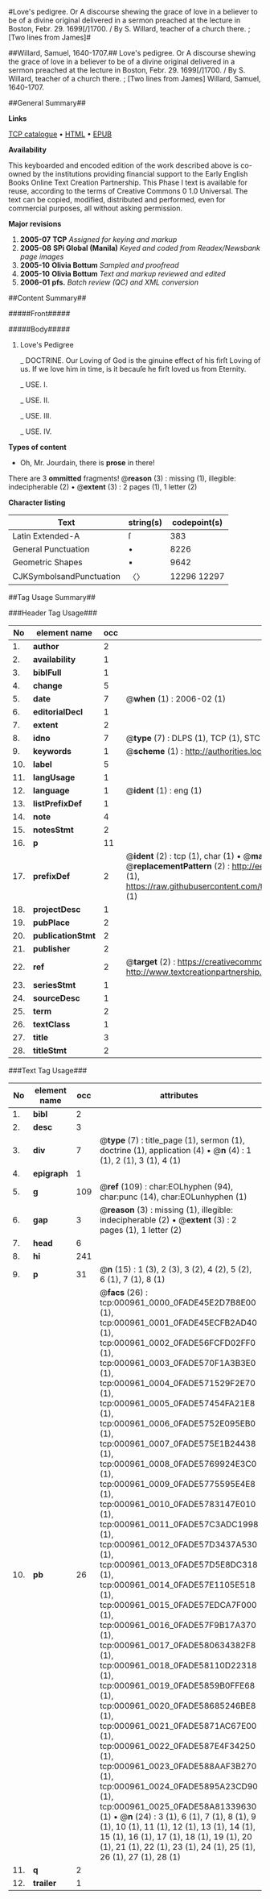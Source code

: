 #Love's pedigree. Or A discourse shewing the grace of love in a believer to be of a divine original delivered in a sermon preached at the lecture in Boston, Febr. 29. 1699[/]1700. / By S. Willard, teacher of a church there. ; [Two lines from James]#

##Willard, Samuel, 1640-1707.##
Love's pedigree. Or A discourse shewing the grace of love in a believer to be of a divine original delivered in a sermon preached at the lecture in Boston, Febr. 29. 1699[/]1700. / By S. Willard, teacher of a church there. ; [Two lines from James]
Willard, Samuel, 1640-1707.

##General Summary##

**Links**

[TCP catalogue](http://www.ota.ox.ac.uk/tcp/)  • 
[HTML](http://tei.it.ox.ac.uk/tcp/Texts-HTML/free/N00/N00798.html)  • 
[EPUB](http://tei.it.ox.ac.uk/tcp/Texts-EPUB/free/N00/N00798.epub)

**Availability**

This keyboarded and encoded edition of the
	       work described above is co-owned by the institutions
	       providing financial support to the Early English Books
	       Online Text Creation Partnership. This Phase I text is
	       available for reuse, according to the terms of Creative
	       Commons 0 1.0 Universal. The text can be copied,
	       modified, distributed and performed, even for
	       commercial purposes, all without asking permission.

**Major revisions**

1. __2005-07__ __TCP__ *Assigned for keying and markup*
1. __2005-08__ __SPi Global (Manila)__ *Keyed and coded from Readex/Newsbank page images*
1. __2005-10__ __Olivia Bottum__ *Sampled and proofread*
1. __2005-10__ __Olivia Bottum__ *Text and markup reviewed and edited*
1. __2006-01__ __pfs.__ *Batch review (QC) and XML conversion*

##Content Summary##

#####Front#####

#####Body#####

1. Love's Pedigree

    _ DOCTRINE. Our Loving of God is the ginuine effect of his firſt Loving of us. If we love him in time, is it becauſe he firſt loved us from Eternity.

    _ USE. I.

    _ USE. II.

    _ USE. III.

    _ USE. IV.

**Types of content**

  * Oh, Mr. Jourdain, there is **prose** in there!

There are 3 **ommitted** fragments! 
 @__reason__ (3) : missing (1), illegible: indecipherable (2)  •  @__extent__ (3) : 2 pages (1), 1 letter (2)

**Character listing**


|Text|string(s)|codepoint(s)|
|---|---|---|
|Latin Extended-A|ſ|383|
|General Punctuation|•|8226|
|Geometric Shapes|▪|9642|
|CJKSymbolsandPunctuation|〈〉|12296 12297|

##Tag Usage Summary##

###Header Tag Usage###

|No|element name|occ|attributes|
|---|---|---|---|
|1.|__author__|2||
|2.|__availability__|1||
|3.|__biblFull__|1||
|4.|__change__|5||
|5.|__date__|7| @__when__ (1) : 2006-02 (1)|
|6.|__editorialDecl__|1||
|7.|__extent__|2||
|8.|__idno__|7| @__type__ (7) : DLPS (1), TCP (1), STC (2), NOTIS (1), IMAGE-SET (1), EVANS-CITATION (1)|
|9.|__keywords__|1| @__scheme__ (1) : http://authorities.loc.gov/ (1)|
|10.|__label__|5||
|11.|__langUsage__|1||
|12.|__language__|1| @__ident__ (1) : eng (1)|
|13.|__listPrefixDef__|1||
|14.|__note__|4||
|15.|__notesStmt__|2||
|16.|__p__|11||
|17.|__prefixDef__|2| @__ident__ (2) : tcp (1), char (1)  •  @__matchPattern__ (2) : ([0-9\-]+):([0-9IVX]+) (1), (.+) (1)  •  @__replacementPattern__ (2) : http://eebo.chadwyck.com/downloadtiff?vid=$1&page=$2 (1), https://raw.githubusercontent.com/textcreationpartnership/Texts/master/tcpchars.xml#$1 (1)|
|18.|__projectDesc__|1||
|19.|__pubPlace__|2||
|20.|__publicationStmt__|2||
|21.|__publisher__|2||
|22.|__ref__|2| @__target__ (2) : https://creativecommons.org/publicdomain/zero/1.0/ (1), http://www.textcreationpartnership.org/docs/. (1)|
|23.|__seriesStmt__|1||
|24.|__sourceDesc__|1||
|25.|__term__|2||
|26.|__textClass__|1||
|27.|__title__|3||
|28.|__titleStmt__|2||


###Text Tag Usage###

|No|element name|occ|attributes|
|---|---|---|---|
|1.|__bibl__|2||
|2.|__desc__|3||
|3.|__div__|7| @__type__ (7) : title_page (1), sermon (1), doctrine (1), application (4)  •  @__n__ (4) : 1 (1), 2 (1), 3 (1), 4 (1)|
|4.|__epigraph__|1||
|5.|__g__|109| @__ref__ (109) : char:EOLhyphen (94), char:punc (14), char:EOLunhyphen (1)|
|6.|__gap__|3| @__reason__ (3) : missing (1), illegible: indecipherable (2)  •  @__extent__ (3) : 2 pages (1), 1 letter (2)|
|7.|__head__|6||
|8.|__hi__|241||
|9.|__p__|31| @__n__ (15) : 1 (3), 2 (3), 3 (2), 4 (2), 5 (2), 6 (1), 7 (1), 8 (1)|
|10.|__pb__|26| @__facs__ (26) : tcp:000961_0000_0FADE45E2D7B8E00 (1), tcp:000961_0001_0FADE45ECFB2AD40 (1), tcp:000961_0002_0FADE56FCFD02FF0 (1), tcp:000961_0003_0FADE570F1A3B3E0 (1), tcp:000961_0004_0FADE571529F2E70 (1), tcp:000961_0005_0FADE57454FA21E8 (1), tcp:000961_0006_0FADE5752E095EB0 (1), tcp:000961_0007_0FADE575E1B24438 (1), tcp:000961_0008_0FADE5769924E3C0 (1), tcp:000961_0009_0FADE5775595E4E8 (1), tcp:000961_0010_0FADE5783147E010 (1), tcp:000961_0011_0FADE57C3ADC1998 (1), tcp:000961_0012_0FADE57D3437A530 (1), tcp:000961_0013_0FADE57D5E8DC318 (1), tcp:000961_0014_0FADE57E1105E518 (1), tcp:000961_0015_0FADE57EDCA7F000 (1), tcp:000961_0016_0FADE57F9B17A370 (1), tcp:000961_0017_0FADE580634382F8 (1), tcp:000961_0018_0FADE58110D22318 (1), tcp:000961_0019_0FADE5859B0FFE68 (1), tcp:000961_0020_0FADE58685246BE8 (1), tcp:000961_0021_0FADE5871AC67E00 (1), tcp:000961_0022_0FADE587E4F34250 (1), tcp:000961_0023_0FADE588AAF3B270 (1), tcp:000961_0024_0FADE5895A23CD90 (1), tcp:000961_0025_0FADE58A81339630 (1)  •  @__n__ (24) : 3 (1), 6 (1), 7 (1), 8 (1), 9 (1), 10 (1), 11 (1), 12 (1), 13 (1), 14 (1), 15 (1), 16 (1), 17 (1), 18 (1), 19 (1), 20 (1), 21 (1), 22 (1), 23 (1), 24 (1), 25 (1), 26 (1), 27 (1), 28 (1)|
|11.|__q__|2||
|12.|__trailer__|1||
